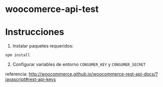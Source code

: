 # woocomerce-api-test

# Instrucciones

 1. Instalar paquetes requeridos:

 `npm install`

 2. Configurar variables de entorno `CONSUMER_KEY` y `CONSUMER_SECRET`

  referencia: http://woocommerce.github.io/woocommerce-rest-api-docs/?javascript#rest-api-keys
